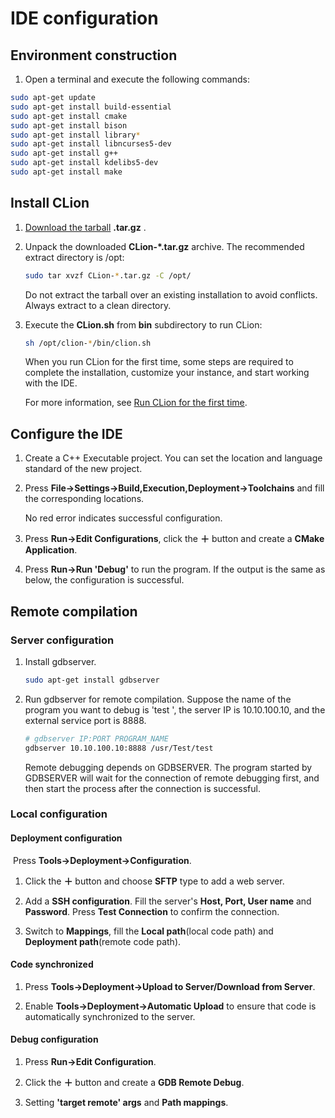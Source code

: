 # IDE configuration

## Environment construction

1. Open a terminal and execute the following commands:

```bash
sudo apt-get update
sudo apt-get install build-essential
sudo apt-get install cmake
sudo apt-get install bison
sudo apt-get install library*
sudo apt-get install libncurses5-dev
sudo apt-get install g++
sudo apt-get install kdelibs5-dev
sudo apt-get install make
```

## Install CLion

1. [Download the tarball](https://www.jetbrains.com/clion/download/) **.tar.gz** .

2. Unpack the downloaded **CLion-*.tar.gz** archive. The recommended extract directory is /opt: 

   ```bash
   sudo tar xvzf CLion-*.tar.gz -C /opt/
   ```

    <div class="alert alert-warning" role="alert">Do not extract the tarball over an existing installation to avoid conflicts. Always extract to a clean directory.</div>

3. Execute the **CLion.sh** from **bin** subdirectory to run CLion:

   ```bash
   sh /opt/clion-*/bin/clion.sh
   ```

   When you run CLion for the first time, some steps are required  to complete the installation, customize your instance, and start working with the IDE.     

   For more information, see [Run CLion for the first time](https://www.jetbrains.com/help/clion/run-for-the-first-time.html).

## Configure the IDE

1. Create a C++ Executable project. You can set the location and language standard of the new project.

2. Press **File->Settings->Build,Execution,Deployment->Toolchains** and fill the corresponding locations.

   <div class="alert alert-info" role="alert">No red error indicates successful configuration.</div>

3. Press **Run->Edit Configurations**, click the **＋** button and create a **CMake Application**.

4. Press **Run->Run 'Debug'** to run the program. If the output is the same as below, the configuration is successful.


## Remote compilation

### Server configuration

1. Install gdbserver.

   ```bash
   sudo apt-get install gdbserver
   ```

2. Run gdbserver for remote compilation.  Suppose the name of the program you want to debug is 'test ', the server IP is 10.10.100.10, and the external service port is 8888. 

   ```bash
   # gdbserver IP:PORT PROGRAM_NAME
   gdbserver 10.10.100.10:8888 /usr/Test/test
   ```

   <div class="alert alert-info" role="alert">Remote debugging depends on GDBSERVER. The program started by GDBSERVER will wait for the connection of remote debugging first, and then start the process after the connection is successful.</div>

### Local configuration

#### Deployment configuration

​	Press **Tools->Deployment->Configuration**. 

1. Click the **＋** button and choose **SFTP** type to add a web server.

2. Add a **SSH configuration**. Fill the server's **Host, Port, User name** and  **Password**. Press **Test Connection** to confirm the connection.

3. Switch to **Mappings**, fill the **Local path**(local code path) and **Deployment path**(remote code path).


#### Code synchronized

1. Press **Tools->Deployment->Upload to Server/Download from Server**.

2. Enable **Tools->Deployment->Automatic Upload** to ensure that code is automatically synchronized to the server.

#### Debug configuration

1. Press **Run->Edit Configuration**.

2. Click the **＋** button and create a **GDB Remote Debug**.

3. Setting **'target remote' args** and **Path mappings**.

